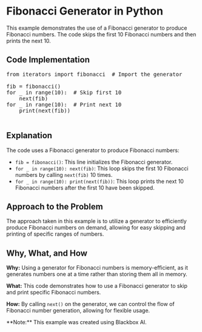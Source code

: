 # Fibonacci Generator in Python

This example demonstrates the use of a Fibonacci generator to produce Fibonacci numbers. The code skips the first 10 Fibonacci numbers and then prints the next 10.

## Code Implementation

<pre>from iterators import fibonacci  # Import the generator

fib = fibonacci()
for _ in range(10):  # Skip first 10
    next(fib)
for _ in range(10):  # Print next 10
    print(next(fib))
    </pre>

## Explanation

The code uses a Fibonacci generator to produce Fibonacci numbers:

*   `fib = fibonacci()`: This line initializes the Fibonacci generator.
*   `for _ in range(10): next(fib)`: This loop skips the first 10 Fibonacci numbers by calling `next(fib)` 10 times.
*   `for _ in range(10): print(next(fib))`: This loop prints the next 10 Fibonacci numbers after the first 10 have been skipped.

## Approach to the Problem

The approach taken in this example is to utilize a generator to efficiently produce Fibonacci numbers on demand, allowing for easy skipping and printing of specific ranges of numbers.

## Why, What, and How

**Why:** Using a generator for Fibonacci numbers is memory-efficient, as it generates numbers one at a time rather than storing them all in memory.

**What:** This code demonstrates how to use a Fibonacci generator to skip and print specific Fibonacci numbers.

**How:** By calling `next()` on the generator, we can control the flow of Fibonacci number generation, allowing for flexible usage.

<div class="note">**Note:** This example was created using Blackbox AI.</div>